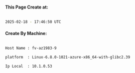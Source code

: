 
   
#### This Page Create at:

```bash

2025-02-18 - 17:46:50 UTC

```

#### Create By Machine:

```bash

Host Name : fv-az1983-9

platform  : Linux-6.8.0-1021-azure-x86_64-with-glibc2.39

Ip Local  : 10.1.0.53

```

